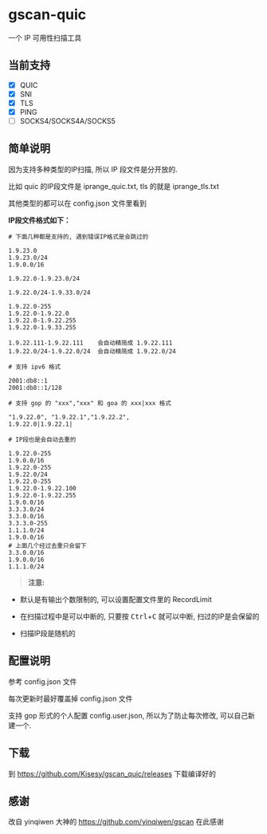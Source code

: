 
# gscan-quic

一个 IP 可用性扫描工具

## 当前支持

- [x] QUIC
- [x] SNI
- [x] TLS
- [x] PING
- [ ] SOCKS4/SOCKS4A/SOCKS5

## 简单说明

因为支持多种类型的IP扫描, 所以 IP 段文件是分开放的.

比如 quic 的IP段文件是 iprange_quic.txt, tls 的就是 iprange_tls.txt

其他类型的都可以在 config.json 文件里看到

**IP段文件格式如下：**

    # 下面几种都是支持的, 遇到错误IP格式是会跳过的

    1.9.23.0            
    1.9.23.0/24
    1.9.0.0/16
    
    1.9.22.0-1.9.23.0/24
    
    1.9.22.0/24-1.9.33.0/24
    
    1.9.22.0-255
    1.9.22.0-1.9.22.0
    1.9.22.0-1.9.22.255
    1.9.22.0-1.9.33.255

    1.9.22.111-1.9.22.111    会自动精简成 1.9.22.111
    1.9.22.0/24-1.9.22.0/24  会自动精简成 1.9.22.0/24

    # 支持 ipv6 格式

    2001:db8::1
    2001:db8::1/128

    # 支持 gop 的 "xxx","xxx" 和 goa 的 xxx|xxx 格式

    "1.9.22.0", "1.9.22.1","1.9.22.2",
    1.9.22.0|1.9.22.1|

    # IP段也是会自动去重的

    1.9.22.0-255
    1.9.0.0/16
    1.9.22.0-255
    1.9.22.0/24
    1.9.22.0-255
    1.9.22.0-1.9.22.100
    1.9.22.0-1.9.22.255
    1.9.0.0/16
    3.3.3.0/24
    3.3.0.0/16
    3.3.3.0-255
    1.1.1.0/24
    1.9.0.0/16
    # 上面几个经过去重只会留下
    3.3.0.0/16
    1.9.0.0/16
    1.1.1.0/24

> **注意:**

* 默认是有输出个数限制的, 可以设置配置文件里的 RecordLimit

* 在扫描过程中是可以中断的, 只要按 <kbd>Ctrl</kbd>+<kbd>C</kbd> 就可以中断, 扫过的IP是会保留的

* 扫描IP段是随机的

## 配置说明

参考 config.json 文件

每次更新时最好覆盖掉 config.json 文件

支持 gop 形式的个人配置 config.user.json, 所以为了防止每次修改, 可以自己新建一个.

## 下载
到 https://github.com/Kisesy/gscan_quic/releases 下载编译好的

## 感谢

改自 yinqiwen 大神的 https://github.com/yinqiwen/gscan 在此感谢
